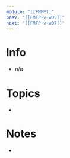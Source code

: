 ```yaml
---
module: "[[FMFP]]"
prev: "[[FMFP-v-w05]]"
next: "[[FMFP-v-w07]]"
---
```



# Info
- n/a


# Topics
- 


# Notes
- 